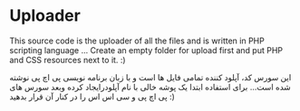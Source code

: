 # Uploader
This source code is the uploader of all the files and is written in PHP scripting language ... Create an empty folder for upload first and put PHP and CSS resources next to it. :)

این سورس کد، آپلود کننده تمامی فایل ها است و با زبان برنامه نویسی پی اچ پی نوشته شده است... برای استفاده ابتدا یک پوشه خالی با نام آپلودرایجاد کرده وبعد سورس های پی اچ پی و سی اس اس را در کنار آن قرار بدهید :)
